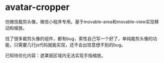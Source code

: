 # avatar-cropper
仿微信裁剪头像，微信小程序专用。基于movable-area和movable-view实现移动和缩放。

找了很多裁剪头像的组件，都有bug，索性自己写一个好了，单纯裁剪头像的功能，只需要几行js代码就能实现，还不会出现意想不到的bug。

已知待优化内容：遮罩层区域内无法实现手指缩放。

